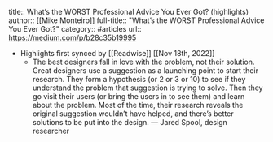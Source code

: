 title:: What’s the WORST Professional Advice You Ever Got? (highlights)
author:: [[Mike Monteiro]]
full-title:: "What’s the WORST Professional Advice You Ever Got?"
category:: #articles
url:: https://medium.com/p/b28c35b19995

- Highlights first synced by [[Readwise]] [[Nov 18th, 2022]]
	- The best designers fall in love with the problem, not their solution. Great designers use a suggestion as a launching point to start their research. They form a hypothesis (or 2 or 3 or 10) to see if they understand the problem that suggestion is trying to solve. Then they go visit their users (or bring the users in to see them) and learn about the problem. Most of the time, their research reveals the original suggestion wouldn’t have helped, and there’s better solutions to be put into the design. — Jared Spool, design researcher